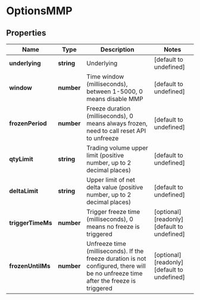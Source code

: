# OptionsMMP

## Properties

Name | Type | Description | Notes
------------ | ------------- | ------------- | -------------
**underlying** | **string** | Underlying | [default to undefined]
**window** | **number** | Time window (milliseconds), between 1-5000, 0 means disable MMP | [default to undefined]
**frozenPeriod** | **number** | Freeze duration (milliseconds), 0 means always frozen, need to call reset API to unfreeze | [default to undefined]
**qtyLimit** | **string** | Trading volume upper limit (positive number, up to 2 decimal places) | [default to undefined]
**deltaLimit** | **string** | Upper limit of net delta value (positive number, up to 2 decimal places) | [default to undefined]
**triggerTimeMs** | **number** | Trigger freeze time (milliseconds), 0 means no freeze is triggered | [optional] [readonly] [default to undefined]
**frozenUntilMs** | **number** | Unfreeze time (milliseconds). If the freeze duration is not configured, there will be no unfreeze time after the freeze is triggered | [optional] [readonly] [default to undefined]

